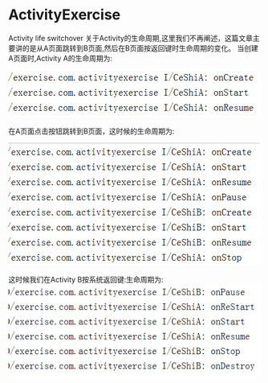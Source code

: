 # ActivityExercise
Activity life switchover
关于Activity的生命周期,这里我们不再阐述，这篇文章主要讲的是从A页面跳转到B页面,然后在B页面按返回键时生命周期的变化。
当创建A页面时,Activity A的生命周期为:

![Image text](https://github.com/Holden-Cao/ActivityExercise/blob/master/QQ%E6%88%AA%E5%9B%BE20190522131602.png)

在A页面点击按钮跳转到B页面，这时候的生命周期为:

![Image text](https://github.com/Holden-Cao/ActivityExercise/blob/master/QQ%E6%88%AA%E5%9B%BE20190522131639.png)

这时候我们在Activity B按系统返回键:生命周期为:
![Image text](https://github.com/Holden-Cao/ActivityExercise/blob/master/QQ%E6%88%AA%E5%9B%BE20190522132034.png)
